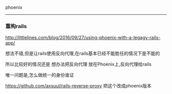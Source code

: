 phoenix

---------








### 重构rails

http://littlelines.com/blog/2016/09/27/using-phoenix-with-a-legagy-rails-app/

想法不错,但是让rails使用反向代理,在rails基本已经不能胜任的情况下是不能的

所以比较好的情况还是 想办法把反向代理 放在Phoenix上,反向代理给rails

唯一问题是,怎么做统一的身份谁证

https://github.com/axsuul/rails-reverse-proxy 把这个改成phoenix版本